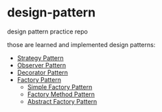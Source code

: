 # design-pattern
design pattern practice repo

those are learned and implemented design patterns:

- [Strategy Pattern](https://github.com/qeesung/design-pattern/tree/master/src/strategy_pattern)
- [Observer Pattern](https://github.com/qeesung/design-pattern/tree/master/src/observer_pattern)
- [Decorator Pattern](https://github.com/qeesung/design-pattern/tree/master/src/decorator_pattern)
- [Factory Pattern](https://github.com/qeesung/design-pattern/tree/master/src/factory_pattern)
  - [Simple Factory Pattern](https://github.com/qeesung/design-pattern/tree/master/src/factory_pattern/simple_factory_pattern)
  - [Factory Method Pattern](https://github.com/qeesung/design-pattern/tree/master/src/factory_pattern/factory_method_pattern)
  - [Abstract Factory Pattern](https://github.com/qeesung/design-pattern/tree/master/src/factory_pattern/abstract_factory_pattern)
